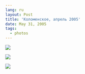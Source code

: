 ```yaml
---
lang: ru
layout: Post
title: 'Коломенское, апрель 2005'
date: May 31, 2005
tags:
  - photos
---
```


![](/images/blog/F0055-0027.jpg)

![](/images/blog/F0055-0010.jpg)

![](/images/blog/F0055-0022.jpg)
